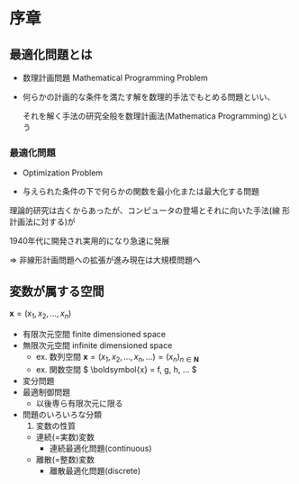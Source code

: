 # 序章

## 最適化問題とは

- 数理計画問題 Mathematical Programming Problem

- 何らかの計画的な条件を満たす解を数理的手法でもとめる問題といい、

  それを解く手法の研究全般を数理計画法(Mathematica Programming)という


### 最適化問題

- Optimization Problem

- 与えられた条件の下で何らかの関数を最小化または最大化する問題

理論的研究は古くからあったが、コンピュータの登場とそれに向いた手法(線
形計画法に対する)が

1940年代に開発され実用的になり急速に発展

=> 非線形計画問題への拡張が進み現在は大規模問題へ

## 変数が属する空間

$\boldsymbol{x} = (x_1, x_2, ..., x_n)$

- 有限次元空間 finite dimensioned space
- 無限次元空間 infinite dimensioned space
  - ex. 数列空間 $\boldsymbol{x} = (x_1, x_2, ...,   x_n, ...) = (x_n)_{n\in{\boldsymbol{N}}}$
  - ex. 関数空間 $ \boldsymbol{x} = f, g, h, ...  $
- 変分問題
- 最適制御問題
  - 以後専ら有限次元に限る
- 問題のいろいろな分類
  1. 変数の性質
    - 連続(=実数)変数
      - 連続最適化問題(continuous)
    - 離散(=整数)変数
      - 離散最適化問題(discrete)
